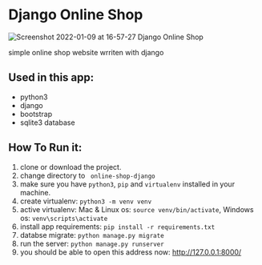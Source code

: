 # Django Online Shop
![Screenshot 2022-01-09 at 16-57-27 Django Online Shop](https://user-images.githubusercontent.com/71011395/148684345-3196fc3d-4abd-4f6c-ac7b-3760defea62c.png)

simple online shop website wrriten with django


## Used in this app:
- python3
- django 
- bootstrap
- sqlite3 database


## How To Run it:
1. clone or download the project.
2. change directory to ``` online-shop-django```
3. make sure you have ``python3``, ```pip``` and ```virtualenv``` installed in your machine.
4. create virtualenv: ```python3 -m venv venv```
5. active virtualenv: Mac & Linux os: ```source venv/bin/activate```, Windows os: ```venv\scripts\activate```
6. install app requirements: ```pip install -r requirements.txt```
7. databse migrate: ```python manage.py migrate```
8. run the server: ```python manage.py runserver```
9. you should be able to open this address now: http://127.0.0.1:8000/
